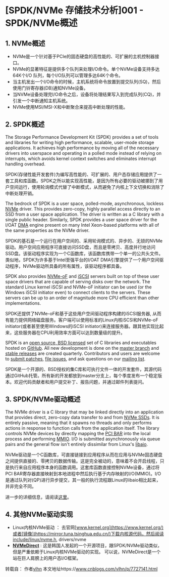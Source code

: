 # [SPDK/NVMe 存储技术分析\]001 - SPDK/NVMe概述

## **1. NVMe概述**

- NVMe是一个针对基于PCIe的固态硬盘的高性能的、可扩展的主机控制器接口。
- NVMe的显著特征是提供多个队列来处理I/O命令。单个NVMe设备支持多达64K个I/O 队列，每个I/O队列可以管理多达64K个命令。
- 当主机发出一个I/O命令的时候，主机系统将命令放置到提交队列(SQ)，然后使用门铃寄存器(DB)通知NVMe设备。
- 当NVMe设备处理完I/O命令之后，设备将处理结果写入到完成队列(CQ)，并引发一个中断通知主机系统。
- NVMe使用MSI/MSI-X和中断聚合来提高中断处理的性能。

## **2. SPDK概述**

The Storage Performance Development Kit (SPDK) provides a set of tools and libraries for writing high performance, scalable, user-mode storage applications. It achieves high performance by moving all of the necessary drivers into userspace and operating in a polled mode instead of relying on interrupts, which avoids kernel context switches and eliminates interrupt handling overhead.

SPDK(存储性能开发套件)为编写高性能的、可扩展的、用户态存储应用提供了一套工具和库函数。SPDK之所以能实现高性能，是因为所有必要的驱动被挪到了用户空间运行，使用轮询模式代替了中断模式，从而避免了内核上下文切换和消除了中断处理开销。

The bedrock of SPDK is a user space, polled-mode, asynchronous, lockless [NVMe](http://www.nvmexpress.org/) driver. This provides zero-copy, highly parallel access directly to an SSD from a user space application. The driver is written as a C library with a single public header. Similarly, SPDK provides a user space driver for the I/OAT [DMA](https://en.wikipedia.org/wiki/Direct_memory_access) engine present on many Intel Xeon-based platforms with all of the same properties as the NVMe driver.

SPDK的基石是一个运行在用户空间的、采用轮询模式的、异步的、无锁的NVMe驱动。用户空间应用程序可直接访问SSD盘，而且是零拷贝、高度并行地访问SSD盘。该驱动程序实现为一个C函数库，该函数库携带一个单一的公共头文件。类似地，SPDK为许多基于Intel至强平台的I/OAT DMA引擎提供了一个用户空间驱动程序，NVMe驱动所具备的所有属性，该驱动程序都具备。

SPDK also provides [NVMe-oF](http://www.nvmexpress.org/nvm-express-over-fabrics-specification-released) and [iSCSI](https://en.wikipedia.org/wiki/ISCSI) servers built on top of these user space drivers that are capable of serving disks over the network. The standard Linux kernel iSCSI and NVMe-oF initiator can be used (or the Windows iSCSI initiator even) to connect clients to the servers. These servers can be up to an order of magnitude more CPU efficient than other implementations.

SPDK还提供了NVMe-oF和基于这些用户空间驱动程序构建的iSCSI服务器, 从而有能力提供网络磁盘服务。客户端可以使用标准的Linux内核iSCSI和NVMe-oF initiator(或者甚至使用Windows的iSCSI initiator)来连接服务器。跟其他实现比起来，这些服务器在CPU利用效率方面可以达到数量级的提升。

SPDK is an [open source, BSD licensed](https://opensource.org/licenses/BSD-3-Clause) set of C libraries and executables hosted on [GitHub](https://github.com/spdk/spdk). All new development is done on the [master branch](https://github.com/spdk/spdk/tree/master) and [stable releases](https://github.com/spdk/spdk/releases) are created quarterly. Contributors and users are welcome to [submit patches](http://www.spdk.io/development/), [file issues](https://github.com/spdk/spdk/issues), and ask questions on our [mailing list](https://lists.01.org/mailman/listinfo/spdk).

SPDK是一个开源的、BSD授权的集C库和可执行文件一体的开发套件，其源代码通过GitHub托管。所有新的开发都放到master分支上，每个季度发布一个稳定版本。欢迎代码贡献者和用户提交补丁、报告问题，并通过邮件列表提问。

## **3. SPDK/NVMe驱动概述**

The NVMe driver is a C library that may be linked directly into an application that provides direct, zero-copy data transfer to and from [NVMe SSDs](http://nvmexpress.org/). It is entirely passive, meaning that it spawns no threads and only performs actions in response to function calls from the application itself. The library controls NVMe devices by directly mapping the [PCI BAR](https://en.wikipedia.org/wiki/PCI_configuration_space) into the local process and performing [MMIO](https://en.wikipedia.org/wiki/Memory-mapped_I/O). I/O is submitted asynchronously via queue pairs and the general flow isn't entirely dissimilar from Linux's [libaio](http://man7.org/linux/man-pages/man2/io_submit.2.html).

NVMe驱动是一个C函数库，可直接链接到应用程序从而在应用与NVMe固态硬盘之间提供直接的、零拷贝的数据传输。这是完全被动的，意味着不会开启线程，只是执行来自应用程序本身的函数调用。这套库函数直接控制NVMe设备，通过将PCI BAR寄存器直接映射到本地进程中然后执行基于内存映射的I/O(MMIO)。I/O是通过队列对(QP)进行异步提交，其一般的执行流程跟Linux的libaio相比起来，并非完全不同。

进一步的详细信息，请阅读[这里](http://www.spdk.io/doc/nvme.html)。

## **4. 其他NVMe驱动实现**

- Linux内核NVMe驱动 ： 去官网[www.kernel.org](https://www.kernel.org/)或者[镜像](https://mirror.tuna.tsinghua.edu.cn/)下载内核源代码，然后阅读include/linux/nvme.h, drivers/nvme
- **[NVMeDirect](https://github.com/nvmedirect/nvmedirect)** : 这是韩国人发起的一个开源项目，跟SPDK/NVMe驱动类似，但是严重依赖于Linux内核NVMe驱动的实现。 可以说，NVMeDirect是一个站在巨人肩膀上的用户态I/O框架。





转载自： 作者[vlhn](https://home.cnblogs.com/u/vlhn/)   本文地址https://www.cnblogs.com/vlhn/p/7727141.html
